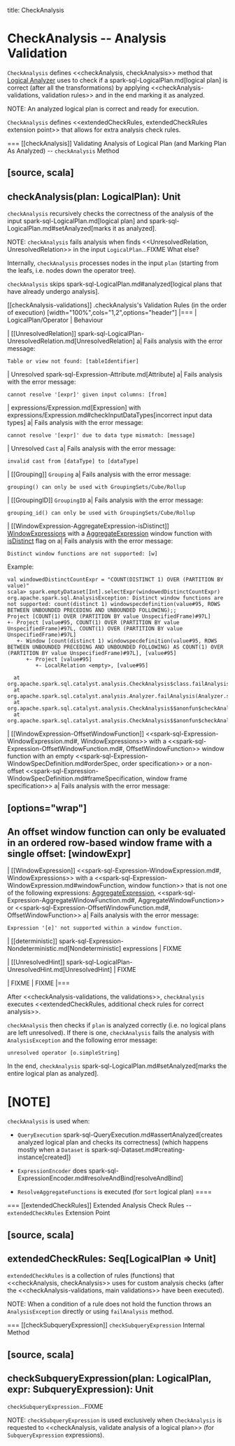 title: CheckAnalysis

# CheckAnalysis -- Analysis Validation

`CheckAnalysis` defines <<checkAnalysis, checkAnalysis>> method that [Logical Analyzer](Analyzer.md) uses to check if a spark-sql-LogicalPlan.md[logical plan] is correct (after all the transformations) by applying <<checkAnalysis-validations, validation rules>> and in the end marking it as analyzed.

NOTE: An analyzed logical plan is correct and ready for execution.

`CheckAnalysis` defines <<extendedCheckRules, extendedCheckRules extension point>> that allows for extra analysis check rules.

=== [[checkAnalysis]] Validating Analysis of Logical Plan (and Marking Plan As Analyzed) -- `checkAnalysis` Method

[source, scala]
----
checkAnalysis(plan: LogicalPlan): Unit
----

`checkAnalysis` recursively checks the correctness of the analysis of the input spark-sql-LogicalPlan.md[logical plan] and spark-sql-LogicalPlan.md#setAnalyzed[marks it as analyzed].

NOTE: `checkAnalysis` fails analysis when finds <<UnresolvedRelation, UnresolvedRelation>> in the input `LogicalPlan`...FIXME What else?

Internally, `checkAnalysis` processes nodes in the input `plan` (starting from the leafs, i.e. nodes down the operator tree).

`checkAnalysis` skips spark-sql-LogicalPlan.md#analyzed[logical plans that have already undergo analysis].

[[checkAnalysis-validations]]
.checkAnalysis's Validation Rules (in the order of execution)
[width="100%",cols="1,2",options="header"]
|===
| LogicalPlan/Operator
| Behaviour

| [[UnresolvedRelation]] spark-sql-LogicalPlan-UnresolvedRelation.md[UnresolvedRelation]
a| Fails analysis with the error message:

```
Table or view not found: [tableIdentifier]
```

| Unresolved spark-sql-Expression-Attribute.md[Attribute]
a| Fails analysis with the error message:

```
cannot resolve '[expr]' given input columns: [from]
```

| expressions/Expression.md[Expression] with expressions/Expression.md#checkInputDataTypes[incorrect input data types]
a| Fails analysis with the error message:

```
cannot resolve '[expr]' due to data type mismatch: [message]
```

| Unresolved `Cast`
a| Fails analysis with the error message:

```
invalid cast from [dataType] to [dataType]
```

| [[Grouping]] `Grouping`
a| Fails analysis with the error message:

```
grouping() can only be used with GroupingSets/Cube/Rollup
```

| [[GroupingID]] `GroupingID`
a| Fails analysis with the error message:

```
grouping_id() can only be used with GroupingSets/Cube/Rollup
```

| [[WindowExpression-AggregateExpression-isDistinct]] [WindowExpressions](expressions/WindowExpression.md) with a [AggregateExpression](expressions/AggregateExpression.md) window function with [isDistinct](expressions/AggregateExpression.md#isDistinct) flag on
a| Fails analysis with the error message:

```text
Distinct window functions are not supported: [w]
```

Example:

```text
val windowedDistinctCountExpr = "COUNT(DISTINCT 1) OVER (PARTITION BY value)"
scala> spark.emptyDataset[Int].selectExpr(windowedDistinctCountExpr)
org.apache.spark.sql.AnalysisException: Distinct window functions are not supported: count(distinct 1) windowspecdefinition(value#95, ROWS BETWEEN UNBOUNDED PRECEDING AND UNBOUNDED FOLLOWING);;
Project [COUNT(1) OVER (PARTITION BY value UnspecifiedFrame)#97L]
+- Project [value#95, COUNT(1) OVER (PARTITION BY value UnspecifiedFrame)#97L, COUNT(1) OVER (PARTITION BY value UnspecifiedFrame)#97L]
   +- Window [count(distinct 1) windowspecdefinition(value#95, ROWS BETWEEN UNBOUNDED PRECEDING AND UNBOUNDED FOLLOWING) AS COUNT(1) OVER (PARTITION BY value UnspecifiedFrame)#97L], [value#95]
      +- Project [value#95]
         +- LocalRelation <empty>, [value#95]

  at org.apache.spark.sql.catalyst.analysis.CheckAnalysis$class.failAnalysis(CheckAnalysis.scala:40)
  at org.apache.spark.sql.catalyst.analysis.Analyzer.failAnalysis(Analyzer.scala:90)
  at org.apache.spark.sql.catalyst.analysis.CheckAnalysis$$anonfun$checkAnalysis$1$$anonfun$apply$2.applyOrElse(CheckAnalysis.scala:108)
  at org.apache.spark.sql.catalyst.analysis.CheckAnalysis$$anonfun$checkAnalysis$1$$anonfun$apply$2.applyOrElse(CheckAnalysis.scala:86)
```

| [[WindowExpression-OffsetWindowFunction]] <<spark-sql-Expression-WindowExpression.md#, WindowExpressions>> with a <<spark-sql-Expression-OffsetWindowFunction.md#, OffsetWindowFunction>> window function with an empty <<spark-sql-Expression-WindowSpecDefinition.md#orderSpec, order specification>> or a non-offset <<spark-sql-Expression-WindowSpecDefinition.md#frameSpecification, window frame specification>>
a| Fails analysis with the error message:

[options="wrap"]
----
An offset window function can only be evaluated in an ordered row-based window frame with a single offset: [windowExpr]
----

| [[WindowExpression]] <<spark-sql-Expression-WindowExpression.md#, WindowExpressions>> with a <<spark-sql-Expression-WindowExpression.md#windowFunction, window function>> that is not one of the following expressions: [AggregateExpression](expressions/AggregateExpression.md), <<spark-sql-Expression-AggregateWindowFunction.md#, AggregateWindowFunction>> or <<spark-sql-Expression-OffsetWindowFunction.md#, OffsetWindowFunction>>
a| Fails analysis with the error message:

```
Expression '[e]' not supported within a window function.
```

| [[deterministic]] spark-sql-Expression-Nondeterministic.md[Nondeterministic] expressions
| FIXME

| [[UnresolvedHint]] spark-sql-LogicalPlan-UnresolvedHint.md[UnresolvedHint]
| FIXME

| FIXME
| FIXME
|===

After <<checkAnalysis-validations, the validations>>, `checkAnalysis` executes <<extendedCheckRules, additional check rules for correct analysis>>.

`checkAnalysis` then checks if `plan` is analyzed correctly (i.e. no logical plans are left unresolved). If there is one, `checkAnalysis` fails the analysis with `AnalysisException` and the following error message:

```
unresolved operator [o.simpleString]
```

In the end, `checkAnalysis` spark-sql-LogicalPlan.md#setAnalyzed[marks the entire logical plan as analyzed].

[NOTE]
====
`checkAnalysis` is used when:

* `QueryExecution` spark-sql-QueryExecution.md#assertAnalyzed[creates analyzed logical plan and checks its correctness] (which happens mostly when a `Dataset` is spark-sql-Dataset.md#creating-instance[created])

* `ExpressionEncoder` does spark-sql-ExpressionEncoder.md#resolveAndBind[resolveAndBind]

* `ResolveAggregateFunctions` is executed (for `Sort` logical plan)
====

=== [[extendedCheckRules]] Extended Analysis Check Rules -- `extendedCheckRules` Extension Point

[source, scala]
----
extendedCheckRules: Seq[LogicalPlan => Unit]
----

`extendedCheckRules` is a collection of rules (functions) that <<checkAnalysis, checkAnalysis>> uses for custom analysis checks (after the <<checkAnalysis-validations, main validations>> have been executed).

NOTE: When a condition of a rule does not hold the function throws an `AnalysisException` directly or using `failAnalysis` method.

=== [[checkSubqueryExpression]] `checkSubqueryExpression` Internal Method

[source, scala]
----
checkSubqueryExpression(plan: LogicalPlan, expr: SubqueryExpression): Unit
----

`checkSubqueryExpression`...FIXME

NOTE: `checkSubqueryExpression` is used exclusively when `CheckAnalysis` is requested to <<checkAnalysis, validate analysis of a logical plan>> (for `SubqueryExpression` expressions).
